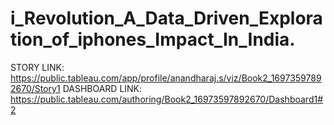 # i_Revolution_A_Data_Driven_Exploration_of_iphones_Impact_In_India.


STORY LINK: https://public.tableau.com/app/profile/anandharaj.s/viz/Book2_16973597892670/Story1
DASHBOARD LINK: https://public.tableau.com/authoring/Book2_16973597892670/Dashboard1#2
